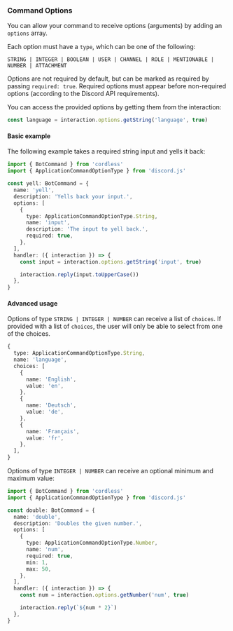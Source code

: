 ### Command Options

You can allow your command to receive options (arguments) by adding an `options` array.

Each option must have a `type`, which can be one of the following:

```
STRING | INTEGER | BOOLEAN | USER | CHANNEL | ROLE | MENTIONABLE | NUMBER | ATTACHMENT
```

Options are not required by default, but can be marked as required by passing `required: true`. Required options must appear before non-required options (according to the Discord API requirements).

You can access the provided options by getting them from the interaction:

```ts
const language = interaction.options.getString('language', true)
```

#### Basic example

The following example takes a required string input and yells it back:

```ts
import { BotCommand } from 'cordless'
import { ApplicationCommandOptionType } from 'discord.js'

const yell: BotCommand = {
  name: 'yell',
  description: 'Yells back your input.',
  options: [
    {
      type: ApplicationCommandOptionType.String,
      name: 'input',
      description: 'The input to yell back.',
      required: true,
    },
  ],
  handler: ({ interaction }) => {
    const input = interaction.options.getString('input', true)

    interaction.reply(input.toUpperCase())
  },
}
```

#### Advanced usage

Options of type `STRING | INTEGER | NUMBER` can receive a list of `choices`. If provided with a list of `choices`, the user will only be able to select from one of the choices.

```ts
{
  type: ApplicationCommandOptionType.String,
  name: 'language',
  choices: [
    {
      name: 'English',
      value: 'en',
    },
    {
      name: 'Deutsch',
      value: 'de',
    },
    {
      name: 'Français',
      value: 'fr',
    },
  ],
}
```

Options of type `INTEGER | NUMBER` can receive an optional minimum and maximum value:

```ts
import { BotCommand } from 'cordless'
import { ApplicationCommandOptionType } from 'discord.js'

const double: BotCommand = {
  name: 'double',
  description: 'Doubles the given number.',
  options: [
    {
      type: ApplicationCommandOptionType.Number,
      name: 'num',
      required: true,
      min: 1,
      max: 50,
    },
  ],
  handler: ({ interaction }) => {
    const num = interaction.options.getNumber('num', true)

    interaction.reply(`${num * 2}`)
  },
}
```

